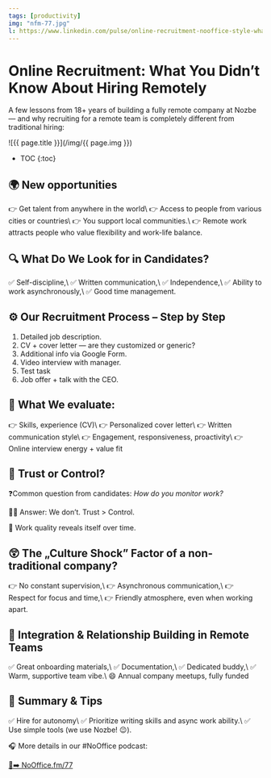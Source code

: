 ```yaml
---
tags: [productivity]
img: "nfm-77.jpg"
l: https://www.linkedin.com/pulse/online-recruitment-nooffice-style-what-you-didnt-know-sliwinski-2tebf
---
```


# Online Recruitment: What You Didn’t Know About Hiring Remotely

A few lessons from 18+ years of building a fully remote company at Nozbe — and why recruiting for a remote team is completely different from traditional hiring:

<!--More-->

![{{ page.title }}](/img/{{ page.img }})

* TOC
{:toc}

## 🌍 New opportunities

👉 Get talent from anywhere in the world\\
👉 Access to people from various cities or countries\\
👉 You support local communities.\\
👉 Remote work attracts people who value flexibility and work-life balance.

## 🔍 What Do We Look for in Candidates?

✅ Self-discipline,\\
✅ Written communication,\\
✅ Independence,\\
✅ Ability to work asynchronously,\\
✅ Good time management.

## ⚙️ Our Recruitment Process – Step by Step

1. Detailed job description.
2. CV + cover letter — are they customized or generic?
3. Additional info via Google Form.
4. Video interview with manager.
5. Test task
6. Job offer + talk with the CEO.

## 🧐 What We evaluate:

👉 Skills, experience (CV)\\
👉 Personalized cover letter\\
👉 Written communication style\\
👉 Engagement, responsiveness, proactivity\\
👉 Online interview energy + value fit

## 🧐 Trust or Control?

❓Common question from candidates: *How do you monitor work?*

🙅‍♂️ Answer: We don’t. Trust > Control.

💪 Work quality reveals itself over time.

## 😲 The „Culture Shock” Factor of a non-traditional company?

👉 No constant supervision,\\
👉 Asynchronous communication,\\
👉 Respect for focus and time,\\
👉 Friendly atmosphere, even when working apart.

## 🤗 Integration & Relationship Building in Remote Teams

✅ Great onboarding materials,\\
✅ Documentation,\\
✅ Dedicated buddy,\\
✅ Warm, supportive team vibe.\\
😄 Annual company meetups, fully funded

## 🎯 Summary & Tips

✅ Hire for autonomy\\
✅ Prioritize writing skills and async work ability.\\
✅ Use simple tools (we use Nozbe! 😉).

🎧 More details in our #NoOffice podcast:

[🔗➡️ NoOffice.fm/77](https://nozbe.com/blog/no-office-77-we-hire-people-we-never-see-online-recruitment/)

[n]: https://michael.gratis/nozbe
[np]: https://michael.gratis/nozbepersonal
